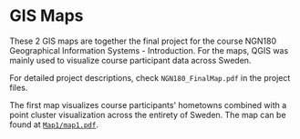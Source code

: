 # GIS Maps

These 2 GIS maps are together the final project for the course NGN180 Geographical Information Systems - Introduction. For the maps, QGIS was mainly used to visualize course participant data across Sweden.  

For detailed project descriptions, check ``NGN180_FinalMap.pdf`` in the project files.  

The first map visualizes course participants' hometowns combined with a point cluster visualization across the entirety of Sweden. The map can be found at [``Map1/map1.pdf``](https://github.com/ruireng/gis-maps/blob/main/Map1/map1.pdf).  

